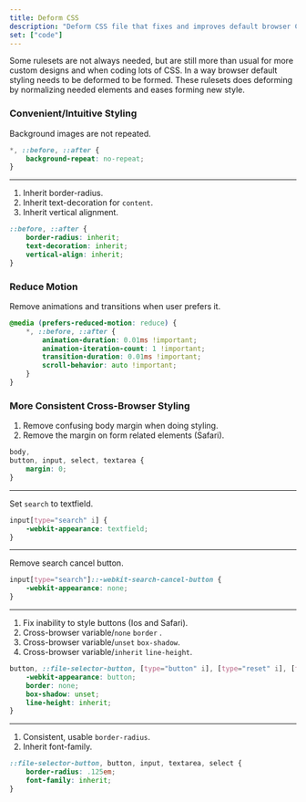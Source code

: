 ```yaml
---
title: Deform CSS
description: "Deform CSS file that fixes and improves default browser CSS—for narrow viewports first—and provides convenient and intuitive CSS-defaults for styling in general."
set: ["code"]
---
```


Some rulesets are not always needed, but are still more than usual for more custom designs and when coding lots of CSS. In a way browser default styling needs to be deformed to be formed. These rulesets does deforming by normalizing needed elements and eases forming new style.

### Convenient/Intuitive Styling

Background images are not repeated.

```css
*, ::before, ::after {
	background-repeat: no-repeat;
}
```

---

1. Inherit border-radius.
2. Inherit text-decoration for `content`.
3. Inherit vertical alignment.

```css
::before, ::after {
	border-radius: inherit;
	text-decoration: inherit;
	vertical-align: inherit;
}
```

### Reduce Motion

Remove animations and transitions when user prefers it.

```css
@media (prefers-reduced-motion: reduce) {
	*, ::before, ::after {
		animation-duration: 0.01ms !important;
		animation-iteration-count: 1 !important;
		transition-duration: 0.01ms !important;
		scroll-behavior: auto !important;
	}
}
```

### More Consistent Cross-Browser Styling

1. Remove confusing body margin when doing styling.
3. Remove the margin on form related elements (Safari).

```css
body,
button, input, select, textarea {
	margin: 0;
}
```

---

Set `search` to textfield.

```css
input[type="search" i] {
	-webkit-appearance: textfield;
}
```

---

Remove search cancel button.

```css
input[type="search"]::-webkit-search-cancel-button {
	-webkit-appearance: none;
}
```

---

1. Fix inability to style buttons (Ios and Safari).
2. Cross-browser variable/`none` `border` .
3. Cross-browser variable/`unset` `box-shadow`.
4. Cross-browser variable/`inherit` `line-height`.

```css
button, ::file-selector-button, [type="button" i], [type="reset" i], [type="submit" i] {
	-webkit-appearance: button;
	border: none;
	box-shadow: unset;
	line-height: inherit;
}
```

---

1. Consistent, usable `border-radius`.
2. Inherit font-family.

```css
::file-selector-button, button, input, textarea, select {
	border-radius: .125em;
	font-family: inherit;
}
```


<!--
### Notes

- Think about what CSS is/can be used to, and in what order from basic to advanced sites/apps: typography, layouts, usability, accessibility, more typography and graphical design, animations, 3D rendering.

- If all needed elements where to be normalized across browsers, that would cause a lot of unused code for most apps and sites. Rather style those elements when they are used a lot. Perhaps it can be code-split. It obviously results in more focused and lean CSS when only what really needs correction is styled.
-->

[amcr]: https://piccalil.li/blog/a-modern-css-reset/
[cc]: https://cube.fyi/
[cr]: https://github.com/jensimmons/cssremedy
[mn]: https://github.com/sindresorhus/modern-normalize
[ms]: https://some.makeup/style
[nc]: https://github.com/necolas/normalize.css/
[op]: https://open-props.style/
[sc]: https://github.com/csstools/sanitize.css

<script>
	import Details from "$libs/Details.svelte"
</script>

<style>
	/* Book style stuff */

	p {
		margin-block-end: 0;
	}

	ol, ul,
	li > p,
	p + p {
		margin-block-start: 0;
	}

	p + p {
		text-indent: var(--space);
	}
</style>
